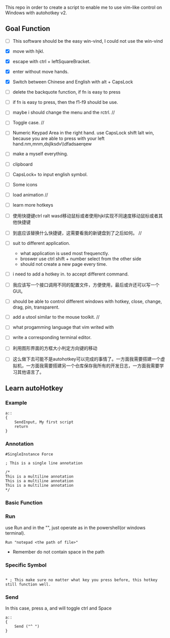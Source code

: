 This repo in order to create a script to enable me to use vim-like control on Windows with autohotkey v2.

## Goal Function
- [ ] This software should be the easy win-vind, I could not use the  win-vind

- [x] move with hjkl.
- [x] escape with ctrl + leftSquareBracket.
- [x] enter without move hands.
- [x] Switch between Chinese and English with alt + CapsLock
- [ ] delete the backquote function, if fn is easy to press
- [ ] if fn is easy to press, then the f1-f9 should be use.
- [ ] maybe i should change the menu and the rctrl.
//
- [ ] Toggle case.
//
- [ ] Numeric Keypad Area in the right hand. use CapsLock shift lalt win, because you are able to press with your left hand.nm,mnm,dsjlksdv\\\dfadsaerqew
- [ ] make a myself everything.
- [ ] clipboard
- [ ] CapsLock+ to input english symbol.
- [ ] Some icons
- [ ] load animation
//
- [ ] learn more hotkeys
- [ ] 使用快捷键ctrl ralt wasd移动鼠标或者使用hjkl实现不同速度移动鼠标或者其他快捷键
- [ ] 到底应该替换什么快捷键，这需要看我的新键盘到了之后如何。
//
- [ ] suit to different application.
    - what application is used most frequenctly.
    - broswer use ctrl shift + number select from the other side 
    - should not create a new page every time.
- [ ] i need to add a hotkey in. to accept different command.
- [ ] 我应该写一个接口调用不同的配置文件，方便使用，最后或许还可以写一个GUI。
- [ ] should be able to control different windows with hotkey, close, change, drag, pin, transparent.
- [ ] add a utool similar to the mouse toolkit.
//
- [ ] what progamming language that vim writed with
- [ ] write a corresponding terminal editor. 
- [ ] 利用图形界面的方框大小判定方向键的移动
- [ ] 这么做下去可能不是autohotkey可以完成的事情了。一方面我需要搭建一个虚拟机，一方面我需要搭建另一个仓库保存我所有的开发日志，一方面我需要学习其他语言了。

## Learn autoHotkey

### Example

```AutoHotkey
a::
{
    SendInput, My first script
    return
}
```
### Annotation

```AutoHotkey
#SingleInstance Force

; This is a single line annotation 

/*
This is a multiline annotation
This is a multiline annotation
This is a multiline annotation
*/
```

### Basic Function

### Run

use Run and in the "", just operate as in the powershell(or windows terminal).

```AutoHotkey
Run "notepad <the path of file>"
```

- Remember do not contain space in the path

### Specific Symbol

```AutoHotkey

* ; This make sure no matter what key you press before, this hotkey still function well.
``` 

### Send

In this case, press a, and will toggle ctrl and Space
```AutoHotkey
a::
{
    Send ("^ ")
}
```
